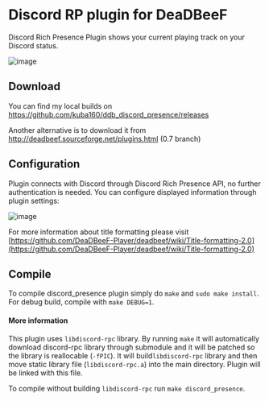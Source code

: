 # Discord RP plugin for DeaDBeeF 
Discord Rich Presence Plugin shows your current playing track on your Discord status.

![image](https://user-images.githubusercontent.com/6359901/37570313-94e681fa-2aee-11e8-8b65-cd786c999a0f.png)

## Download
You can find my local builds on https://github.com/kuba160/ddb_discord_presence/releases

Another alternative is to download it from http://deadbeef.sourceforge.net/plugins.html (0.7 branch)

## Configuration
Plugin connects with Discord through Discord Rich Presence API, no further authentication is needed.
You can configure displayed information through plugin settings:

![image](https://user-images.githubusercontent.com/6359901/37570322-c8a79236-2aee-11e8-875f-ba317ded6b25.png)

For more information about title formatting please visit [https://github.com/DeaDBeeF-Player/deadbeef/wiki/Title-formatting-2.0](https://github.com/DeaDBeeF-Player/deadbeef/wiki/Title-formatting-2.0)


## Compile
To compile discord_presence plugin simply do `make` and `sudo make install`. For debug build, compile with `make DEBUG=1`.

#### More information
This plugin uses `libdiscord-rpc` library. By running `make` it will automatically download discord-rpc library through submodule and it will be patched so the library is reallocable (`-fPIC`).
It will build`libdiscord-rpc` library and then move static library file (`libdiscord-rpc.a`) into the main directory. Plugin will be linked with this file.

To compile without building `libdiscord-rpc` run `make discord_presence`.



